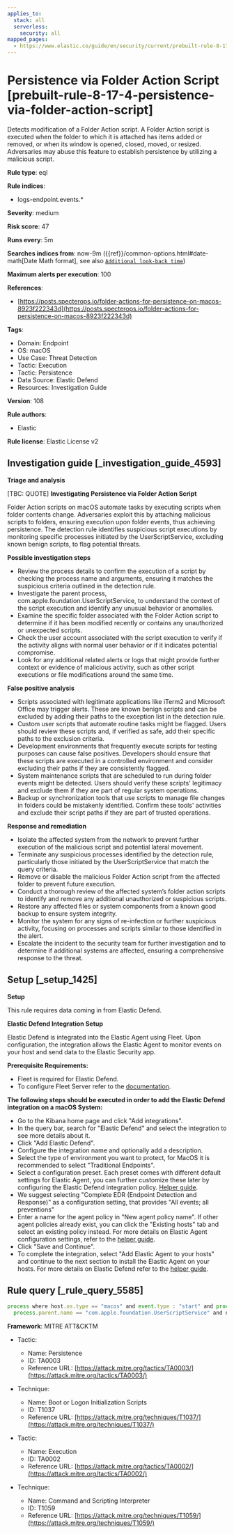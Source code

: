 ```yaml
---
applies_to:
  stack: all
  serverless:
    security: all
mapped_pages:
  - https://www.elastic.co/guide/en/security/current/prebuilt-rule-8-17-4-persistence-via-folder-action-script.html
---
```


# Persistence via Folder Action Script [prebuilt-rule-8-17-4-persistence-via-folder-action-script]

Detects modification of a Folder Action script. A Folder Action script is executed when the folder to which it is attached has items added or removed, or when its window is opened, closed, moved, or resized. Adversaries may abuse this feature to establish persistence by utilizing a malicious script.

**Rule type**: eql

**Rule indices**:

* logs-endpoint.events.*

**Severity**: medium

**Risk score**: 47

**Runs every**: 5m

**Searches indices from**: now-9m ({{ref}}/common-options.html#date-math[Date Math format], see also [`Additional look-back time`](docs-content://solutions/security/detect-and-alert/create-detection-rule.md#rule-schedule))

**Maximum alerts per execution**: 100

**References**:

* [https://posts.specterops.io/folder-actions-for-persistence-on-macos-8923f222343d](https://posts.specterops.io/folder-actions-for-persistence-on-macos-8923f222343d)

**Tags**:

* Domain: Endpoint
* OS: macOS
* Use Case: Threat Detection
* Tactic: Execution
* Tactic: Persistence
* Data Source: Elastic Defend
* Resources: Investigation Guide

**Version**: 108

**Rule authors**:

* Elastic

**Rule license**: Elastic License v2

## Investigation guide [_investigation_guide_4593]

**Triage and analysis**

[TBC: QUOTE]
**Investigating Persistence via Folder Action Script**

Folder Action scripts on macOS automate tasks by executing scripts when folder contents change. Adversaries exploit this by attaching malicious scripts to folders, ensuring execution upon folder events, thus achieving persistence. The detection rule identifies suspicious script executions by monitoring specific processes initiated by the UserScriptService, excluding known benign scripts, to flag potential threats.

**Possible investigation steps**

* Review the process details to confirm the execution of a script by checking the process name and arguments, ensuring it matches the suspicious criteria outlined in the detection rule.
* Investigate the parent process, com.apple.foundation.UserScriptService, to understand the context of the script execution and identify any unusual behavior or anomalies.
* Examine the specific folder associated with the Folder Action script to determine if it has been modified recently or contains any unauthorized or unexpected scripts.
* Check the user account associated with the script execution to verify if the activity aligns with normal user behavior or if it indicates potential compromise.
* Look for any additional related alerts or logs that might provide further context or evidence of malicious activity, such as other script executions or file modifications around the same time.

**False positive analysis**

* Scripts associated with legitimate applications like iTerm2 and Microsoft Office may trigger alerts. These are known benign scripts and can be excluded by adding their paths to the exception list in the detection rule.
* Custom user scripts that automate routine tasks might be flagged. Users should review these scripts and, if verified as safe, add their specific paths to the exclusion criteria.
* Development environments that frequently execute scripts for testing purposes can cause false positives. Developers should ensure that these scripts are executed in a controlled environment and consider excluding their paths if they are consistently flagged.
* System maintenance scripts that are scheduled to run during folder events might be detected. Users should verify these scripts' legitimacy and exclude them if they are part of regular system operations.
* Backup or synchronization tools that use scripts to manage file changes in folders could be mistakenly identified. Confirm these tools' activities and exclude their script paths if they are part of trusted operations.

**Response and remediation**

* Isolate the affected system from the network to prevent further execution of the malicious script and potential lateral movement.
* Terminate any suspicious processes identified by the detection rule, particularly those initiated by the UserScriptService that match the query criteria.
* Remove or disable the malicious Folder Action script from the affected folder to prevent future execution.
* Conduct a thorough review of the affected system’s folder action scripts to identify and remove any additional unauthorized or suspicious scripts.
* Restore any affected files or system components from a known good backup to ensure system integrity.
* Monitor the system for any signs of re-infection or further suspicious activity, focusing on processes and scripts similar to those identified in the alert.
* Escalate the incident to the security team for further investigation and to determine if additional systems are affected, ensuring a comprehensive response to the threat.


## Setup [_setup_1425]

**Setup**

This rule requires data coming in from Elastic Defend.

**Elastic Defend Integration Setup**

Elastic Defend is integrated into the Elastic Agent using Fleet. Upon configuration, the integration allows the Elastic Agent to monitor events on your host and send data to the Elastic Security app.

**Prerequisite Requirements:**

* Fleet is required for Elastic Defend.
* To configure Fleet Server refer to the [documentation](docs-content://reference/ingestion-tools/fleet/fleet-server.md).

**The following steps should be executed in order to add the Elastic Defend integration on a macOS System:**

* Go to the Kibana home page and click "Add integrations".
* In the query bar, search for "Elastic Defend" and select the integration to see more details about it.
* Click "Add Elastic Defend".
* Configure the integration name and optionally add a description.
* Select the type of environment you want to protect, for MacOS it is recommended to select "Traditional Endpoints".
* Select a configuration preset. Each preset comes with different default settings for Elastic Agent, you can further customize these later by configuring the Elastic Defend integration policy. [Helper guide](docs-content://solutions/security/configure-elastic-defend/configure-an-integration-policy-for-elastic-defend.md).
* We suggest selecting "Complete EDR (Endpoint Detection and Response)" as a configuration setting, that provides "All events; all preventions"
* Enter a name for the agent policy in "New agent policy name". If other agent policies already exist, you can click the "Existing hosts" tab and select an existing policy instead. For more details on Elastic Agent configuration settings, refer to the [helper guide](docs-content://reference/ingestion-tools/fleet/agent-policy.md).
* Click "Save and Continue".
* To complete the integration, select "Add Elastic Agent to your hosts" and continue to the next section to install the Elastic Agent on your hosts. For more details on Elastic Defend refer to the [helper guide](docs-content://solutions/security/configure-elastic-defend/install-elastic-defend.md).


## Rule query [_rule_query_5585]

```js
process where host.os.type == "macos" and event.type : "start" and process.name in ("osascript", "python", "tcl", "node", "perl", "ruby", "php", "bash", "csh", "zsh", "sh") and
  process.parent.name == "com.apple.foundation.UserScriptService" and not process.args : ("/Users/*/Library/Application Support/iTerm2/Scripts/AutoLaunch/*.scpt", "/Users/*/Library/Application Scripts/com.microsoft.*/FoxitUtils.applescript")
```

**Framework**: MITRE ATT&CKTM

* Tactic:

    * Name: Persistence
    * ID: TA0003
    * Reference URL: [https://attack.mitre.org/tactics/TA0003/](https://attack.mitre.org/tactics/TA0003/)

* Technique:

    * Name: Boot or Logon Initialization Scripts
    * ID: T1037
    * Reference URL: [https://attack.mitre.org/techniques/T1037/](https://attack.mitre.org/techniques/T1037/)

* Tactic:

    * Name: Execution
    * ID: TA0002
    * Reference URL: [https://attack.mitre.org/tactics/TA0002/](https://attack.mitre.org/tactics/TA0002/)

* Technique:

    * Name: Command and Scripting Interpreter
    * ID: T1059
    * Reference URL: [https://attack.mitre.org/techniques/T1059/](https://attack.mitre.org/techniques/T1059/)



